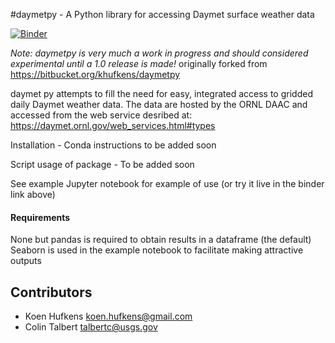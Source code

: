 #daymetpy - A Python library for accessing Daymet surface weather data

[![Binder](http://mybinder.org/badge.svg)](http://mybinder.org/repo/khufkens/daymetpy/tree/master/Examples)

*Note: daymetpy is very much a work in progress and should considered experimental until a 1.0 release is made!*
originally forked from https://bitbucket.org/khufkens/daymetpy

daymet py attempts to fill the need for easy, integrated access to gridded daily Daymet weather data.
The data  are hosted by the ORNL DAAC and accessed from the web service desribed at:
https://daymet.ornl.gov/web_services.html#types

Installation - Conda instructions to be added soon

Script usage of package - To be added soon

See example Jupyter notebook for example of use (or try it live in the binder link above)

#### Requirements
None but pandas is required to obtain results in a dataframe (the default)
Seaborn is used in the example notebook to facilitate making attractive outputs

## Contributors
* Koen Hufkens <koen.hufkens@gmail.com>
* Colin Talbert <talbertc@usgs.gov>
